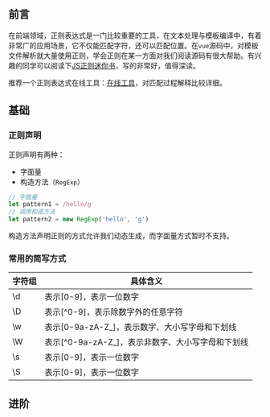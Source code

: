 ## 前言

在前端领域，正则表达式是一门比较重要的工具，在文本处理与模板编译中，有着非常广的应用场景，它不仅能匹配字符，还可以匹配位置。在`vue`源码中，对模板文件解析就大量使用正则，学会正则在某一方面对我们阅读源码有很大帮助。有兴趣的同学可以阅读下[JS正则迷你书](https://github.com/qdlaoyao/js-regex-mini-book)，写的非常好，值得深读。

推荐一个正则表达式在线工具：[在线工具](https://regexr-cn.com/)，对匹配过程解释比较详细。

## 基础

### 正则声明

正则声明有两种：

- 字面量
- 构造方法（`RegExp`）

```JavaScript
// 字面量
let pattern1 = /hello/g
// 调用构造方法
let pattern2 = new RegExp('hello', 'g')
```

构造方法声明正则的方式允许我们动态生成，而字面量方式暂时不支持。

### 常用的简写方式

| 字符组 | 具体含义 |
| --- | --- |
| \d | 表示[0-9]，表示一位数字 |
| \D | 表示[^0-9]，表示除数字外的任意字符 |
| \w | 表示[0-9a-zA-Z_]，表示数字、大小写字母和下划线 |
| \W | 表示[^0-9a-zA-Z_]，表示非数字、大小写字母和下划线 |
| \s | 表示[0-9]，表示一位数字 |
| \S | 表示[0-9]，表示一位数字 |

## 进阶

